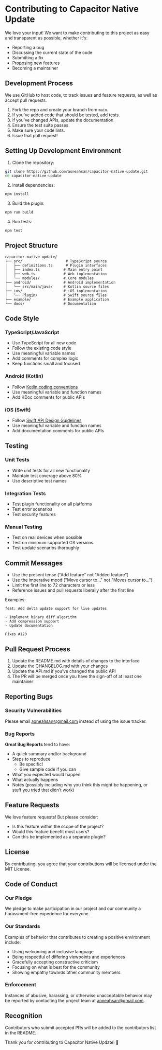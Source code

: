 # Contributing to Capacitor Native Update

We love your input! We want to make contributing to this project as easy and transparent as possible, whether it's:

- Reporting a bug
- Discussing the current state of the code
- Submitting a fix
- Proposing new features
- Becoming a maintainer

## Development Process

We use GitHub to host code, to track issues and feature requests, as well as accept pull requests.

1. Fork the repo and create your branch from `main`.
2. If you've added code that should be tested, add tests.
3. If you've changed APIs, update the documentation.
4. Ensure the test suite passes.
5. Make sure your code lints.
6. Issue that pull request!

## Setting Up Development Environment

1. Clone the repository:
```bash
git clone https://github.com/aoneahsan/capacitor-native-update.git
cd capacitor-native-update
```

2. Install dependencies:
```bash
npm install
```

3. Build the plugin:
```bash
npm run build
```

4. Run tests:
```bash
npm test
```

## Project Structure

```
capacitor-native-update/
├── src/                    # TypeScript source
│   ├── definitions.ts      # Plugin interfaces
│   ├── index.ts           # Main entry point
│   ├── web.ts             # Web implementation
│   └── modules/           # Core modules
├── android/               # Android implementation
│   └── src/main/java/     # Kotlin source files
├── ios/                   # iOS implementation
│   └── Plugin/            # Swift source files
├── example/               # Example application
└── docs/                  # Documentation
```

## Code Style

### TypeScript/JavaScript
- Use TypeScript for all new code
- Follow the existing code style
- Use meaningful variable names
- Add comments for complex logic
- Keep functions small and focused

### Android (Kotlin)
- Follow [Kotlin coding conventions](https://kotlinlang.org/docs/coding-conventions.html)
- Use meaningful variable and function names
- Add KDoc comments for public APIs

### iOS (Swift)
- Follow [Swift API Design Guidelines](https://swift.org/documentation/api-design-guidelines/)
- Use meaningful variable and function names
- Add documentation comments for public APIs

## Testing

### Unit Tests
- Write unit tests for all new functionality
- Maintain test coverage above 80%
- Use descriptive test names

### Integration Tests
- Test plugin functionality on all platforms
- Test error scenarios
- Test security features

### Manual Testing
- Test on real devices when possible
- Test on minimum supported OS versions
- Test update scenarios thoroughly

## Commit Messages

- Use the present tense ("Add feature" not "Added feature")
- Use the imperative mood ("Move cursor to..." not "Moves cursor to...")
- Limit the first line to 72 characters or less
- Reference issues and pull requests liberally after the first line

Examples:
```
feat: Add delta update support for live updates

- Implement binary diff algorithm
- Add compression support
- Update documentation

Fixes #123
```

## Pull Request Process

1. Update the README.md with details of changes to the interface
2. Update the CHANGELOG.md with your changes
3. Update the API.md if you've changed the public API
4. The PR will be merged once you have the sign-off of at least one maintainer

## Reporting Bugs

### Security Vulnerabilities
Please email aoneahsan@gmail.com instead of using the issue tracker.

### Bug Reports
**Great Bug Reports** tend to have:

- A quick summary and/or background
- Steps to reproduce
  - Be specific!
  - Give sample code if you can
- What you expected would happen
- What actually happens
- Notes (possibly including why you think this might be happening, or stuff you tried that didn't work)

## Feature Requests

We love feature requests! But please consider:

- Is this feature within the scope of the project?
- Would this feature benefit most users?
- Can this be implemented as a separate plugin?

## License

By contributing, you agree that your contributions will be licensed under the MIT License.

## Code of Conduct

### Our Pledge

We pledge to make participation in our project and our community a harassment-free experience for everyone.

### Our Standards

Examples of behavior that contributes to creating a positive environment include:

* Using welcoming and inclusive language
* Being respectful of differing viewpoints and experiences
* Gracefully accepting constructive criticism
* Focusing on what is best for the community
* Showing empathy towards other community members

### Enforcement

Instances of abusive, harassing, or otherwise unacceptable behavior may be reported by contacting the project team at aoneahsan@gmail.com.

## Recognition

Contributors who submit accepted PRs will be added to the contributors list in the README.

Thank you for contributing to Capacitor Native Update! 🎉
